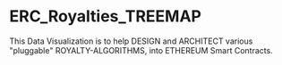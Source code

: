 # ERC_Royalties_TREEMAP
This Data Visualization is to help DESIGN and ARCHITECT various "pluggable" ROYALTY-ALGORITHMS, into ETHEREUM Smart Contracts. 
